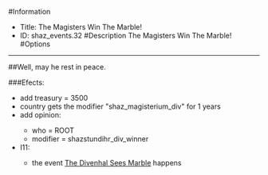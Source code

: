 #Information
 - Title: The Magisters Win The Marble!
 - ID: shaz_events.32
#Description
The Magisters Win The Marble!
#Options

___
##Well, may he rest in peace.

###Efects:<ul><li>add treasury = 3500</li><li>country gets the modifier "shaz_magisterium_div" for 1 years</li><li>add opinion:</li><ul><li>who = ROOT</li><li>modifier = shazstundihr_div_winner</li></ul><li>I11:</li><ul><li>the event [The Divenhal Sees Marble](../events/the_divenhal_sees_marble.md) happens</li></ul></ul>
